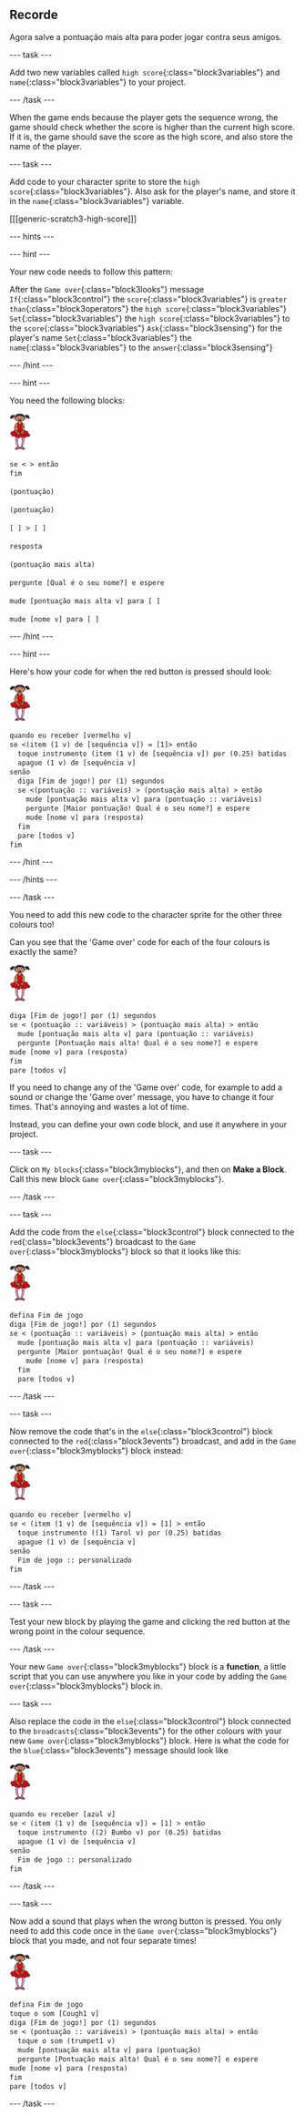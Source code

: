 ## Recorde

Agora salve a pontuação mais alta para poder jogar contra seus amigos.

\--- task \---

Add two new variables called `high score`{:class="block3variables"} and `name`{:class="block3variables"} to your project.

\--- /task \---

When the game ends because the player gets the sequence wrong, the game should check whether the score is higher than the current high score. If it is, the game should save the score as the high score, and also store the name of the player.

\--- task \---

Add code to your character sprite to store the `high score`{:class="block3variables"}. Also ask for the player's name, and store it in the `name`{:class="block3variables"} variable.

[[[generic-scratch3-high-score]]]

\--- hints \---

\--- hint \---

Your new code needs to follow this pattern:

After the `Game over`{:class="block3looks"} message `If`{:class="block3control"} the `score`{:class="block3variables"} is `greater than`{:class="block3operators"} the `high score`{:class="block3variables"} `Set`{:class="block3variables"} the `high score`{:class="block3variables"} to the `score`{:class="block3variables"} `Ask`{:class="block3sensing"} for the player's name `Set`{:class="block3variables"} the `name`{:class="block3variables"} to the `answer`{:class="block3sensing"}

\--- /hint \---

\--- hint \---

You need the following blocks:

![ballerina](images/ballerina.png)

```blocks3
se < > então
fim

(pontuação)

(pontuação)

[ ] > [ ]

resposta

(pontuação mais alta)

pergunte [Qual é o seu nome?] e espere

mude [pontuação mais alta v] para [ ]

mude [nome v] para [ ] 
```

\--- /hint \---

\--- hint \---

Here's how your code for when the red button is pressed should look:

![ballerina](images/ballerina.png)

```blocks3
quando eu receber [vermelho v]
se <(item (1 v) de [sequência v]) = [1]> então 
  toque instrumento (item (1 v) de [sequência v]) por (0.25) batidas
  apague (1 v) de [sequência v]
senão 
  diga [Fim de jogo!] por (1) segundos
  se <(pontuação :: variáveis) > (pontuação mais alta) > então 
    mude [pontuação mais alta v] para (pontuação :: variáveis)
    pergunte [Maior pontuação! Qual é o seu nome?] e espere
    mude [nome v] para (resposta)
  fim
  pare [todos v]
fim
```

\--- /hint \---

\--- /hints \---

\--- /task \---

You need to add this new code to the character sprite for the other three colours too!

Can you see that the 'Game over' code for each of the four colours is exactly the same?

![ballerina](images/ballerina.png)

```blocks3
diga [Fim de jogo!] por (1) segundos
se < (pontuação :: variáveis) > (pontuação mais alta) > então 
  mude [pontuação mais alta v] para (pontuação :: variáveis)
  pergunte [Pontuação mais alta! Qual é o seu nome?] e espere
mude [nome v] para (resposta)
fim
pare [todos v]
```

If you need to change any of the 'Game over' code, for example to add a sound or change the 'Game over' message, you have to change it four times. That's annoying and wastes a lot of time.

Instead, you can define your own code block, and use it anywhere in your project.

\--- task \---

Click on `My blocks`{:class="block3myblocks"}, and then on **Make a Block**. Call this new block `Game over`{:class="block3myblocks"}.

\--- /task \---

\--- task \---

Add the code from the `else`{:class="block3control"} block connected to the `red`{:class="block3events"} broadcast to the `Game over`{:class="block3myblocks"} block so that it looks like this:

![ballerina](images/ballerina.png)

```blocks3
defina Fim de jogo
diga [Fim de jogo!] por (1) segundos
se < (pontuação :: variáveis) > (pontuação mais alta) > então 
  mude [pontuação mais alta v] para (pontuação :: variáveis)
  pergunte [Maior pontuação! Qual é o seu nome?] e espere
    mude [nome v] para (resposta)
  fim
  pare [todos v]
```

\--- /task \---

\--- task \---

Now remove the code that's in the `else`{:class="block3control"} block connected to the `red`{:class="block3events"} broadcast, and add in the `Game over`{:class="block3myblocks"} block instead:

![ballerina](images/ballerina.png)

```blocks3
quando eu receber [vermelho v]
se < (item (1 v) de [sequência v]) = [1] > então 
  toque instrumento ((1) Tarol v) por (0.25) batidas
  apague (1 v) de [sequência v]
senão 
  Fim de jogo :: personalizado
fim
```

\--- /task \---

\--- task \---

Test your new block by playing the game and clicking the red button at the wrong point in the colour sequence.

\--- /task \---

Your new `Game over`{:class="block3myblocks"} block is a **function**, a little script that you can use anywhere you like in your code by adding the `Game over`{:class="block3myblocks"} block in.

\--- task \---

Also replace the code in the `else`{:class="block3control"} block connected to the `broadcasts`{:class="block3events"} for the other colours with your new `Game over`{:class="block3myblocks"} block. Here is what the code for the `blue`{:class="block3events"} message should look like

![ballerina](images/ballerina.png)

```blocks3
quando eu receber [azul v]
se < (item (1 v) de [sequência v]) = [1] > então 
  toque instrumento ((2) Bumbo v) por (0.25) batidas
  apague (1 v) de [sequência v]
senão 
  Fim de jogo :: personalizado
fim
```

\--- /task \---

\--- task \---

Now add a sound that plays when the wrong button is pressed. You only need to add this code once in the `Game over`{:class="block3myblocks"} block that you made, and not four separate times!

![ballerina](images/ballerina.png)

```blocks3
defina Fim de jogo
toque o som [Cough1 v]
diga [Fim de jogo!] por (1) segundos
se < (pontuação :: variáveis) > (pontuação mais alta) > então 
  toque o som (trumpet1 v)
  mude [pontuação mais alta v] para (pontuação)
  pergunte [Pontuação mais alta! Qual é o seu nome?] e espere
mude [nome v] para (resposta)
fim
pare [todos v]
```

\--- /task \---